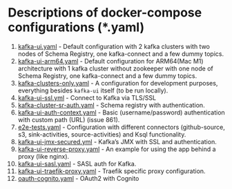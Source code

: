 # Descriptions of docker-compose configurations (*.yaml)

1. [kafka-ui.yaml](./kafka-ui.yaml) - Default configuration with 2 kafka clusters with two nodes of Schema Registry, one kafka-connect and a few dummy topics.
2. [kafka-ui-arm64.yaml](./kafka-ui-arm64.yaml) - Default configuration for ARM64(Mac M1) architecture with 1 kafka cluster without zookeeper with one node of Schema Registry, one kafka-connect and a few dummy topics.
3. [kafka-clusters-only.yaml](./kafka-clusters-only.yaml) - A configuration for development purposes, everything besides `kafka-ui` itself (to be run locally).
4. [kafka-ui-ssl.yml](./kafka-ssl.yml) - Connect to Kafka via TLS/SSL
5. [kafka-cluster-sr-auth.yaml](./kafka-cluster-sr-auth.yaml) - Schema registry with authentication.
6. [kafka-ui-auth-context.yaml](./kafka-ui-auth-context.yaml) - Basic (username/password) authentication with custom path (URL) (issue 861).
7. [e2e-tests.yaml](./e2e-tests.yaml) - Configuration with different connectors (github-source, s3, sink-activities, source-activities) and Ksql functionality.
8. [kafka-ui-jmx-secured.yml](./kafka-ui-jmx-secured.yml) - Kafka’s JMX with SSL and authentication.
9. [kafka-ui-reverse-proxy.yaml](./kafka-ui-reverse-proxy.yaml) - An example for using the app behind a proxy (like nginx).
10. [kafka-ui-sasl.yaml](./kafka-ui-sasl.yaml) - SASL auth for Kafka.
11. [kafka-ui-traefik-proxy.yaml](./kafka-ui-traefik-proxy.yaml) - Traefik specific proxy configuration.
12. [oauth-cognito.yaml](./oauth-cognito.yaml) - OAuth2 with Cognito

